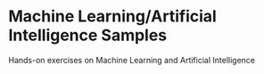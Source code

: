# Machine Learning/Artificial Intelligence Samples
Hands-on exercises on Machine Learning and Artificial Intelligence
